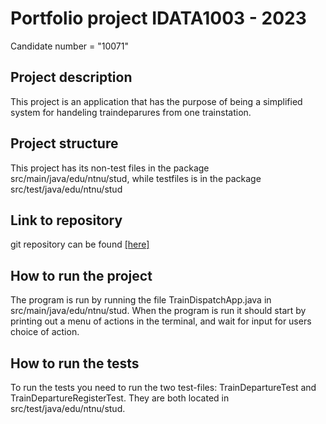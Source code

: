 # Portfolio project IDATA1003 - 2023
Candidate number = "10071"  

## Project description

This project is an application that has the purpose of being a simplified system for handeling traindeparures from one trainstation.

## Project structure

This project has its non-test files in the package src/main/java/edu/ntnu/stud, while testfiles is in the package  src/test/java/edu/ntnu/stud

## Link to repository

git repository can be found [[here]](https://gitlab.stud.idi.ntnu.no/sverrgha/traindispatchsystem)

## How to run the project

The program is run by running the file TrainDispatchApp.java in src/main/java/edu/ntnu/stud. 
When the program is run it should start by printing out a menu of actions in the terminal, and wait for input for users choice of action. 

## How to run the tests

To run the tests you need to run the two test-files: TrainDepartureTest and TrainDepartureRegisterTest. They are both located in src/test/java/edu/ntnu/stud. 


